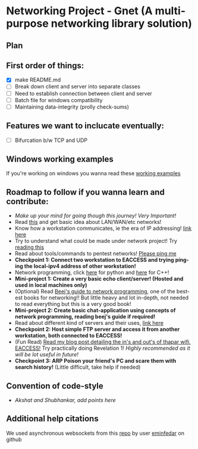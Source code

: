# Networking Project - Gnet (A multi-purpose networking library solution)

## Plan
## First order of things: 
 
- [x]  make README.md
- [ ]  Break down client and server into separate classes
- [ ]  Need to establish connection between client and server
- [ ]  Batch file for windows compatibility
- [ ]  Maintaining data-integrity (prolly check-sums)

## Features we want to inclucate eventually:
 
- [ ]  Bifurcation b/w TCP and UDP

## Windows working examples
If you're working on windows you wanna read these [working examples](https://www.tallyhawk.net/WinsockExamples/)

## Roadmap to follow if you wanna learn and contribute:

- _Make up your mind for going though this journey! Very Important!_
- Read [this](https://www.explainthatstuff.com/howcomputernetworkswork.html) and get basic idea about LAN/WAN/etc networks!
- Know how a workstation communicates, ie the era of IP addressing! [link here](https://www.tutorialspoint.com/ipv4/ipv4_quick_guide.htm)
- Try to understand what could be made under network project! Try [reading this](https://projectsgeek.com/networking-projects-computer-science)
- Read about tools/commands to pentest networks! [Please ping me](https://www.computernetworkingnotes.com/networking-tutorials/basic-networking-commands-explained-with-examples.html)
- **Checkpoint 1: Connect two workstation to EACCESS and trying ping-ing the local-ipv4 address of other workstation!**
- Network programming, click [here](https://www.tutorialspoint.com/python/python_networking.htm) for python and [here](https://www.geeksforgeeks.org/socket-programming-cc/) for C++!
- **Mini-project 1: Create a very basic echo client/server! (Hosted and used in local machines only)**
- (Optional) Read [Beej's guide to network programming](https://beej.us/guide/bgnet/html/), one of the best-est books for networking!! But little heavy and lot in-depth, not needed to read everything but this is a very good book!
- **Mini-project 2: Create basic chat-application using concepts of network programming, reading beej's guide if required!**
- Read about different kind of servers and their uses, [link here](https://www.networkstraining.com/different-types-of-servers/)
- **Checkpoint 2: Host simple FTP server and access it from another workstation, both connected to EACCESS!**
- (Fun Read) [Read my blog post detailing the in's and out's of thapar wifi, EACCESS!](http://withme.skullzbones.com/blog/programming/revelations-about-the-thapar-wifi-and-the-utilities-regarding-them-eaccess-tu-lc-etc/) Try practically doing Revelation 1! _Highly recommended as it will be lot useful in future!_
- **Checkpoint 3: ARP Poison your friend's PC and scare them with search history!** (Little difficult, take help if needed)

## Convention of code-style
- *Akshat and Shubhankar, add points here*

## Additional help citations
We used asynchronous websockets from this [repo](https://github.com/eminfedar/async-sockets-cpp) by user [eminfedar](https://github.com/eminfedar) on github
